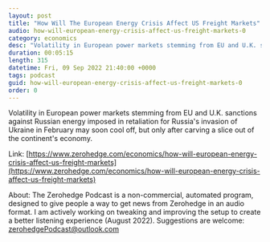 ```yaml
---
layout: post
title: "How Will The European Energy Crisis Affect US Freight Markets"
audio: how-will-european-energy-crisis-affect-us-freight-markets-0
category: economics
desc: "Volatility in European power markets stemming from EU and U.K. sanctions against Russian energy  imposed in retaliation for Russia's invasion of Ukraine in February  may soon cool off, but only after carving a slice out of the continent's economy. "
duration: 00:05:15
length: 315
datetime: Fri, 09 Sep 2022 21:40:00 +0000
tags: podcast
guid: how-will-european-energy-crisis-affect-us-freight-markets-0
order: 0
---
```

Volatility in European power markets stemming from EU and U.K. sanctions against Russian energy  imposed in retaliation for Russia's invasion of Ukraine in February  may soon cool off, but only after carving a slice out of the continent's economy. 

Link: [https://www.zerohedge.com/economics/how-will-european-energy-crisis-affect-us-freight-markets](https://www.zerohedge.com/economics/how-will-european-energy-crisis-affect-us-freight-markets)

About: The Zerohedge Podcast is a non-commercial, automated program, designed to give people a way to get news from Zerohedge in an audio format.  I am actively working on tweaking and improving the setup to create a better listening experience (August 2022).  Suggestions are welcome: [zerohedgePodcast@outlook.com](mailto:zerohedgePodcast@outlook.com)